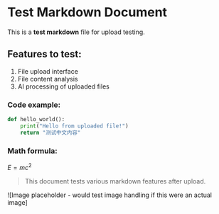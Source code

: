 # Test Markdown Document

This is a **test markdown** file for upload testing.

## Features to test:
1. File upload interface
2. File content analysis
3. AI processing of uploaded files

### Code example:
```python
def hello_world():
    print("Hello from uploaded file!")
    return "测试中文内容"
```

### Math formula:
$E = mc^2$

> This document tests various markdown features after upload.

![Image placeholder - would test image handling if this were an actual image]